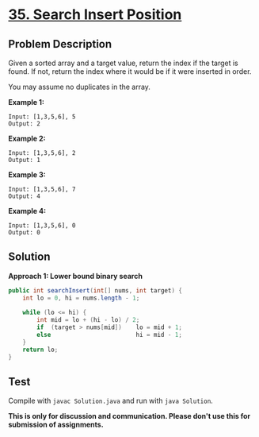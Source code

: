 # [35. Search Insert Position][title]

## Problem Description

Given a sorted array and a target value, return the index if the target is found. If not, return the index where it would be if it were inserted in order.

You may assume no duplicates in the array.

**Example 1:**

```
Input: [1,3,5,6], 5
Output: 2
```

**Example 2:**

```
Input: [1,3,5,6], 2
Output: 1
```

**Example 3:**

```
Input: [1,3,5,6], 7
Output: 4
```

**Example 4:**

```
Input: [1,3,5,6], 0
Output: 0
```

## Solution

**Approach 1: Lower bound binary search**

```java
public int searchInsert(int[] nums, int target) {
    int lo = 0, hi = nums.length - 1;
    
    while (lo <= hi) {
        int mid = lo + (hi - lo) / 2;
        if  (target > nums[mid])    lo = mid + 1;
        else                        hi = mid - 1;
    }
    return lo;
}
```

## Test

Compile with `javac Solution.java` and run with `java Solution`.

**This is only for discussion and communication. Please don't use this for submission of assignments.**

[title]: https://leetcode.com/problems/search-insert-position/